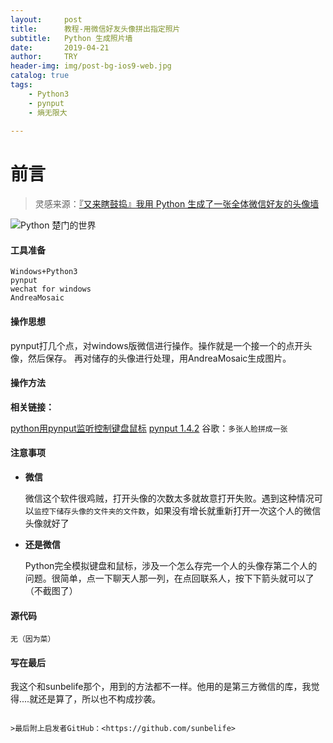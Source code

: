 ```yaml
---
layout:     post
title:      教程-用微信好友头像拼出指定照片
subtitle:   Python 生成照片墙
date:       2019-04-21
author:     TRY
header-img: img/post-bg-ios9-web.jpg
catalog: true
tags:
    - Python3
    - pynput
    - 熵无限大
    
---
```

# 前言

>灵感来源：[『又来瞎鼓捣』我用 Python 生成了一张全体微信好友的头像墙](https://mp.weixin.qq.com/s/S2bL7-5uSNvVqiWCMqjG1w)

![Python 楚门的世界](http://img0.imgtn.bdimg.com/it/u=3841198930,2907883680&fm=26&gp=0.jpg)

#### 工具准备

	Windows+Python3
	pynput
	wechat for windows
	AndreaMosaic

#### 操作思想

pynput打几个点，对windows版微信进行操作。操作就是一个接一个的点开头像，然后保存。
再对储存的头像进行处理，用AndreaMosaic生成图片。

#### 操作方法

**相关链接：**

[python用pynput监听控制键盘鼠标](https://www.jianshu.com/p/03010ac70e4c)
[pynput 1.4.2](https://pypi.org/project/pynput/)
谷歌：`多张人脸拼成一张`

#### 注意事项


- **微信**

	微信这个软件很鸡贼，打开头像的次数太多就故意打开失败。遇到这种情况可以`监控下储存头像的文件夹的文件数`，如果没有增长就重新打开一次这个人的微信头像就好了

	

- **还是微信**

	Python完全模拟键盘和鼠标，涉及一个怎么存完一个人的头像存第二个人的问题。很简单，点一下聊天人那一列，在点回联系人，按下下箭头就可以了（不截图了）


#### 源代码

	无（因为菜）
	
	
#### 写在最后


我这个和sunbelife那个，用到的方法都不一样。他用的是第三方微信的库，我觉得....就还是算了，所以也不构成抄袭。


```

>最后附上启发者GitHub：<https://github.com/sunbelife>
